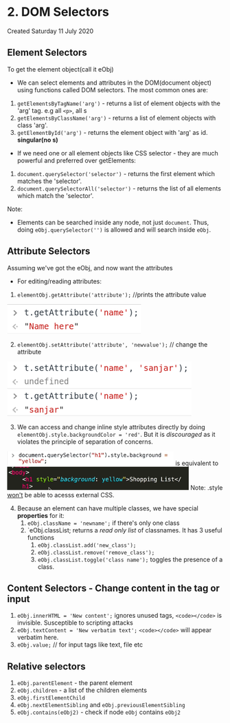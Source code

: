 # 2. DOM Selectors
Created Saturday 11 July 2020

## Element Selectors
To get the element object(call it eObj)
- We can select elements and attributes in the DOM(document object) using functions called DOM selectors. The most common ones are:
1. `getElementsByTagName('arg')` - returns a list of element objects with the 'arg' tag. e.g all `<p>`, all <img>s
2. `getElementsByClassName('arg')` - returns a list of element objects with class 'arg'.
3. `getElementById('arg')` - returns the element object with 'arg' as id. **singular(no s)**

- If we need one or all element objects like CSS selector - they are much powerful and preferred over getElements:
1. `document.querySelector('selector')` - returns the first element which matches the 'selector'.
2. `document.querySelectorAll('selector')` - returns the list of all elements which match the 'selector'.

Note: 
- Elements can be searched inside any node, not just `document`. Thus, doing `eObj.querySelector('')` is allowed and will search inside `eObj`.

## Attribute Selectors
Assuming we've got the eObj, and now want the attributes
- For editing/reading attributes:
1. `elementObj.getAttribute('attribute');` //prints the attribute value

![](../../../assets/2_DOM_Selectors-image-1-a09ebfc7.png)

2. `elementObj.setAttribute('attribute', 'newvalue');` // change the attribute

![](../../../assets/2_DOM_Selectors-image-2-a09ebfc7.png)

3. We can access and change inline style attributes directly by doing `elementObj.style.backgroundColor = 'red'`. But it is _discouraged_ as it violates the principle of separation of concerns.

![](../../../assets/2_DOM_Selectors-image-3-a09ebfc7.png) is equivalent to ![](../../../assets/2_DOM_Selectors-image-4-a09ebfc7.png)
Note: .style [won't](https://css-tricks.com/an-introduction-and-guide-to-the-css-object-model-cssom/) be able to acesss external CSS.

4. Because an element can have multiple classes, we have special **properties** for it:
   1. `eObj.className = 'newname';` if there's only one class
   2. `eObj.classList; returns a *read only list* of classnames. It has 3 useful functions
      1. `eObj.classList.add('new_class');`
      2. `eObj.classList.remove('remove_class');`
      3. `eObj.classList.toggle('class name');` toggles the presence of a class.

## Content Selectors - Change content in the tag or input
1. `eObj.innerHTML = 'New content';` ignores unused tags, `<code></code>` is invisible. Susceptible to scripting attacks
2. `eObj.textContent = 'New verbatim text';` `<code></code>` will appear verbatim here.
3. `eObj.value;` // for input tags like text, file etc

## Relative selectors
1. `eObj.parentElement` - the parent element
2. `eObj.children` - a list of the children elements
3. `eObj.firstElementChild`
4. `eObj.nextElementSibling` and `eObj.previousElementSibling`
5. `eObj.contains(eObj2)` - check if node `eObj` contains `eObj2`
